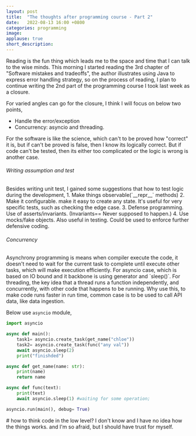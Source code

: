 ```yaml
---
layout: post
title:  "The thoughts after programming course - Part 2"
date:   2022-08-13 16:00 +0800
categories: programming
image: 
applause: true
short_description: 
--- 
```


<div markdown="1" id="text">
<title>Pure thinking is fun.</title>
Reading is the fun thing which leads me to the space and time that I can talk to the wise minds. This morning I started reading the 3rd chapter of "Software mistakes and tradeoffs", the author illustrates using Java to express error handling strategy, so on the process of reading, I plan to continue writing the 2nd part of the programming course I took last week as a closure. 

For varied angles can go for the closure, I think I will focus on below two points, 
- Handle the error/exception 
- Concurrency: asyncio and threading. 

For the software is like the science, which can't to be proved how "correct" it is, but if can't be proved is false, then I know its logically correct.
But if code can't be tested, then its either too complicated or the logic is wrong is another case.

<h6>Writing assumption and test</h6>
Besides writing unit test, I gained some suggestions that how to test logic during the development, 
1. Make things observable(`__repr__` methods)
2. Make it configurable. make it easy to create any state. It's useful for very specific tests, such as checking the edge case. 
3. Defense programming. Use of asserts/invariants. (Invariants== Never supposed to happen.)
4. Use mocks/fake objects. Also useful in testing. Could be used to enforce further defensive coding. 

<h6>Concurrency</h6>
Asynchrony programming is means when compiler execute the code, it doesn't need to wait for the current task to complete until execute other tasks, which will make execution efficiently. For asyncio case, which is based on IO bound and it backbone is using generator and `sleep()`. For threading, the key idea that a thread runs a function independently, and concurrently, with other code that happens to be running. Why use this, to make code runs faster in run time, common case is to be used to call API data, like data ingestion. 

Below use `asyncio` module, 
```python
import asyncio 

async def main():
    task1= asyncio.create_task(get_name("chloe"))
    task2= asyncio.create_task(func("any val")) 
    await asyncio.sleep(2)
    print("finishded")

async def get_name(name: str):
    print(name)
    return name 

async def func(text):
    print(text)
    await asyncio.sleep(1) #waiting for some operation; 

asyncio.run(main(), debug= True)
```
</div>
# how to think code in the low level? I don't know and I have no idea how the things works. and I'm so afraid, but I should have trust for myself.